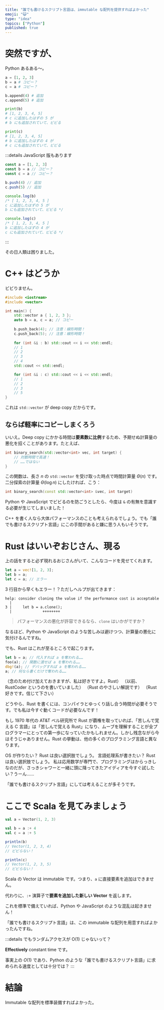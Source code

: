 ```yaml
---
title: "誰でも書けるスクリプト言語は、immutable な配列を提供すればよかった"
emoji: "😺"
type: "idea"
topics: ["Python"]
published: true
---
```


# 突然ですが、

Python あるある〜。

```python
a = [1, 2, 3]
b = a # コピー？
c = a # コピー？

b.append(4) # 追加
c.append(5) # 追加

print(b)
# [1, 2, 3, 4, 5]
# c に追加したはずの 5 が
# b にも追加されていて、ビビる

print(c)
# [1, 2, 3, 4, 5]
# b に追加したはずの 4 が
# c にも追加されていて、ビビる
```

:::details JavaScript 版もあります
```javascript
const a = [1, 2, 3]
const b = a // コピー？
const c = a // コピー？

b.push(4) // 追加
c.push(5) // 追加

console.log(b)
/* [ 1, 2, 3, 4, 5 ]
c に追加したはずの 5 が
b にも追加されていて、ビビる */

console.log(c)
/* [ 1, 2, 3, 4, 5 ]
b に追加したはずの 4 が
c にも追加されていて、ビビる */
```
:::

その日人類は困りました。

# C++ はどうか
ビビりません。
```cpp
#include <iostream>
#include <vector>

int main() {
    std::vector a { 1, 2, 3 };
    auto b = a, c = a; // コピー
    
    b.push_back(4); // 注意：線形時間！
    c.push_back(5); // 注意：線形時間！
    
    for (int &i : b) std::cout << i << std::endl;
    // 1
    // 2
    // 3
    // 4
    std::cout << std::endl;

    for (int &i : c) std::cout << i << std::endl;
    // 1
    // 2
    // 3
    // 5
}
```

これは `std::vector` が deep copy だからです。

## ならば軽率にコピーしまくろう

いいえ。Deep copy にかかる時間は**要素数に比例**するため、予期せぬ計算量の悪化を招くことがあります。たとえば、

```cpp
int binary_search(std::vector<int> vec, int target) {
    // 対数時間で高速！
    // ……ではない
}
```

この関数は、長さ $n$ の `std::vector` を受け取った時点で時間計算量 $\Theta(n)$ です。
二分探索の計算量 $\Theta(\log n)$ にしたければ、こう：

```cpp
int binary_search(const std::vector<int> &vec, int target)
```

Python や JavaScript でビビるのを防ごうとしたら、今度は `&` の有無を意識する必要が生じてしまいました！

C++ を書く人なら大体パフォーマンスのことも考えられるでしょう。でも「誰でも書けるスクリプト言語」にこの手間があると嫌に思う人もいそうです。

# Rust はいいぞおじさん、現る

上の話をすると必ず現れるおじさんがいて、こんなコードを見せてくれます。

```rust
let a = vec![1, 2, 3];
let b = a;
let c = a; // エラー
```

3 行目から早くもエラー！？ただしヘルプが出てきます：

```
help: consider cloning the value if the performance cost is acceptable
  |
3 |     let b = a.clone();
  |              ++++++++
```

> パフォーマンスの悪化が許容できるなら、`clone` はいかがですか？

なるほど、Python や JavaScript のような苦しみは避けつつ、計算量の悪化に気付けるんですね。

でも、Rust はこれが至るところで起こります。
```rust
let b = a; // 代入すれば a を奪われる……
foo(a); // 関数に渡せば a を奪われる……
dbg!(a); // デバッグすれば a を奪われる……
a; // 何なら書くだけで奪われる……
```
（念のため付け加えておきますが、私は好きですよ。Rust）
（以前、RustCoder というのを書いていました）
（Rust のやさしい解説です）
（Rust 好きです。信じて下さい）

どうやら、Rust を書くには、コンパイラとゆっくり話し合う時間が必要そうです。でも私は今すぐ動くコードが必要なんです！

もし 1970 年代の AT&T ベル研究所で Rust が覇権を取っていれば、「苦しんで覚える C 言語」は「苦しんで覚える Rust」になり、ムーブを理解することが全プログラマーにとっての第一歩になっていたかもしれません。しかし残念ながら今はそうじゃありません。Rust の挙動は、他の多くのプログラミング言語と異なります。

OS が作りたい？ Rust は良い選択肢でしょう。
言語処理系が書きたい？ Rust は良い選択肢でしょう。
私は応用数学が専門で、プログラミングはからっきしなのだが、さっきシャワーと一緒に頭に降ってきたアイディアを今すぐ試したい？うーん……

「誰でも書けるスクリプト言語」にしては考えることが多そうです。

# ここで Scala を見てみましょう

```scala
val a = Vector(1, 2, 3)

val b = a :+ 4
val c = a :+ 5

println(b)
// Vector(1, 2, 3, 4)
// ビビらない！

println(c)
// Vector(1, 2, 3, 5)
// ビビらない！
```

Scala の Vector は immutable です。つまり、`a` に直接要素を追加はできません。

代わりに、`:+` 演算子で**要素を追加した新しい Vector** を返します。

これを標準で備えていれば、Python や JavaScript のような混乱は起きません！

「誰でも書けるスクリプト言語」は、この immutable な配列を用意すればよかったんですね。

:::details でもランダムアクセスが O(1) じゃないって？

**Effectively** constant time です。

事実上の $O(1)$ であり、Python のような「誰でも書けるスクリプト言語」に求められる速度としては十分では？
:::

# 結論

Immutable な配列を標準装備すればよかった。

